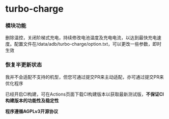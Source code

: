 # turbo-charge

### 模块功能
删除温控，关闭阶梯式充电，持续修改电池温度及充电电流，以达到最快充电速度。配置文件在/data/adb/turbo-charge/option.txt，可以更改一些参数，即时生效

### 恢复半更新状态
我并不会适配不支持的机型，但您可通过提交PR来主动适配，亦可通过提交PR来优化程序

已经开启CI构建，可在Actions页面下载CI构建版本以获取最新测试版，**不保证CI构建版本的功能性及稳定性**

**程序遵循AGPLv3开源协议**
